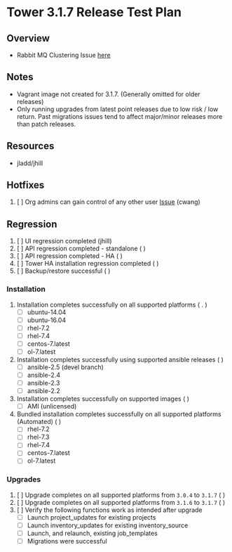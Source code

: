 # Tower 3.1.7 Release Test Plan

## Overview

* Rabbit MQ Clustering Issue [here](https://github.com/ansible/tower/issues/1712)

## Notes

* Vagrant image not created for 3.1.7. (Generally omitted for older releases)
* Only running upgrades from latest point releases due to low risk / low return. Past migrations issues tend to affect major/minor releases more than patch releases.

## Resources
* jladd/jhill

## Hotfixes 

1. [ ] Org admins can gain control of any other user [Issue](https://github.com/ansible/tower/issues/1237) (cwang)

## Regression
1. [ ] UI regression completed (jhill)
1. [ ] API regression completed - standalone ( )
1. [ ] API regression completed - HA ( )
1. [ ] Tower HA installation regression completed ( )
1. [ ] Backup/restore successful ( )

### Installation
1. Installation completes successfully on all supported platforms ( . )
    * [ ] ubuntu-14.04
    * [ ] ubuntu-16.04
    * [ ] rhel-7.2
    * [ ] rhel-7.4
    * [ ] centos-7.latest
    * [ ] ol-7.latest
1. Installation completes successfully using supported ansible releases ( )
    * [ ] ansible-2.5 (devel branch)
    * [ ] ansible-2.4
    * [ ] ansible-2.3
    * [ ] ansible-2.2
1. Installation completes successfully on supported images ( )
    * [ ] AMI (unlicensed)
1. Bundled installation completes successfully on all supported platforms (Automated)  ( )
    * [ ] rhel-7.2
    * [ ] rhel-7.3
    * [ ] rhel-7.4
    * [ ] centos-7.latest
    * [ ] ol-7.latest

### Upgrades
1. [ ] Upgrade completes on all supported platforms from `3.0.4` to `3.1.7` ( )
1. [ ] Upgrade completes on all supported platforms from `3.1.6` to `3.1.7` ( )
1. [ ] Verify the following functions work as intended after upgrade
    * [ ] Launch project_updates for existing projects
    * [ ] Launch inventory_updates for existing inventory_source
    * [ ] Launch, and relaunch, existing job_templates
    * [ ] Migrations were successful

